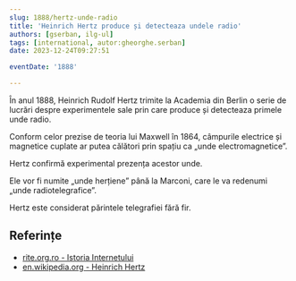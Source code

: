 ```yaml
---
slug: 1888/hertz-unde-radio
title: 'Heinrich Hertz produce și detecteaza undele radio'
authors: [gserban, ilg-ul]
tags: [international, autor:gheorghe.serban]
date: 2023-12-24T09:27:51

eventDate: '1888'

---
```


În anul 1888, Heinrich Rudolf Hertz trimite la Academia din Berlin o serie
de lucrări despre experimentele sale prin care produce și detecteaza primele
unde radio.

<!-- truncate -->

Conform celor prezise de teoria lui Maxwell în 1864, câmpurile
electrice și magnetice
cuplate ar putea călători prin spațiu ca „unde electromagnetice”.

Hertz confirmă experimental prezența acestor unde.

Ele vor fi numite „unde herțiene” până la Marconi, care le va redenumi
„unde radiotelegrafice”.

Hertz este considerat părintele telegrafiei fără fir.

## Referințe

- [rite.org.ro - Istoria Internetului](https://rite.org.ro/istoria-internetului/)
- [en.wikipedia.org - Heinrich Hertz](https://en.wikipedia.org/wiki/Heinrich_Hertz)
